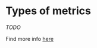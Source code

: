 Types of metrics        
================

*TODO*

Find more info [here](https://github.com/etsy/statsd/blob/master/docs/metric_types.md/)